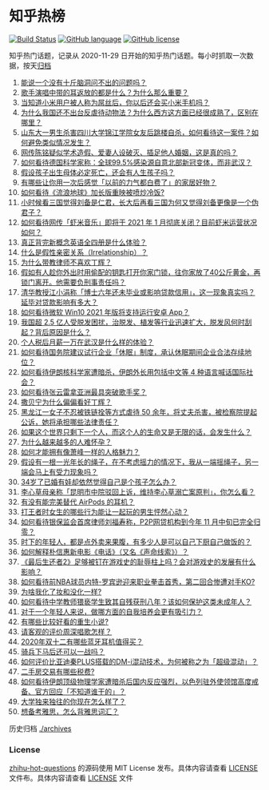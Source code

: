 # 知乎热榜
[![Build Status](https://github.com/ToWeLong/zhihu-hot-questions/workflows/CI/badge.svg)](https://github.com/ToWeLong/zhihu-hot-questions/actions)
[![GitHub language](https://img.shields.io/badge/language-golang-orange.svg)](https://golang.org/)
[![GitHub license](https://img.shields.io/github/license/ToWeLong/zhihu-hot-questions)](https://github.com/ToWeLong/zhihu-hot-questions/blob/main/LICENSE)

知乎热门话题，记录从 2020-11-29 日开始的知乎热门话题。每小时抓取一次数据，按天[归档](./archives)

<!-- BEGIN -->
1. [能说一个没有十斤脑洞问不出的问题吗？](https://www.zhihu.com/question/429477716) 
1. [歌手演唱中带的耳返放的都是什么？为什么那么重要？](https://www.zhihu.com/question/22696366) 
1. [当知道小米用户被人称为屌丝后，你以后还会买小米手机吗？](https://www.zhihu.com/question/432238054) 
1. [为什么我国还不出台反虐待动物法？为什么西方这方面已经很成熟了，区别在哪里？](https://www.zhihu.com/question/432402706) 
1. [山东大一男生杀害四川大学锦江学院女友后跳楼自杀，如何看待这一案件？如何避免类似情况发生？](https://www.zhihu.com/question/432578450) 
1. [网传陈铭疑似学术造假、爱妻人设破灭、插足他人婚姻，这是真的吗？](https://www.zhihu.com/question/432658686) 
1. [如何看待德国科学家称：全球99.5%感染源自意北部新冠变体，而非武汉？](https://www.zhihu.com/question/432624492) 
1. [假设孩子出生母体必定死亡，还会有人生孩子吗？](https://www.zhihu.com/question/431166272) 
1. [有哪些让你用一次后感觉「以前的力气都白费了」的家居好物？](https://www.zhihu.com/question/420760487) 
1. [如何看待《流浪地球》加长版重映被喷炒冷饭?](https://www.zhihu.com/question/432088729) 
1. [小时候看三国觉得刘备是仁君，长大后再看三国为何又觉得刘备更像是一个伪君子？](https://www.zhihu.com/question/290387649) 
1. [如何看待网传「虾米音乐」即将于 2021 年 1 月彻底关闭？目前虾米运营状况如何？](https://www.zhihu.com/question/432581731) 
1. [真正背完新概念英语全四册是什么体验？](https://www.zhihu.com/question/30818462) 
1. [什么是假性亲密关系（Irrelationship）？](https://www.zhihu.com/question/31847982) 
1. [为什么带教律师不喜欢丁辉？](https://www.zhihu.com/question/431317603) 
1. [假如有人趁你外出时用偷配的钥匙打开你家门锁，往你家放了40公斤黄金，再锁门离开。他需要负刑事责任吗？](https://www.zhihu.com/question/429443926) 
1. [清华教授江小涓称「博士六年还未毕业或影响贷款信用」，这一现象真实吗？延毕对贷款影响有多大？](https://www.zhihu.com/question/432605578) 
1. [如何看待微软 Win10 2021 年版将支持运行安卓 App？](https://www.zhihu.com/question/432094994) 
1. [我国超 2.5 亿人受脱发困扰，治脱发、植发等行业迅速扩大，脱发风何时刮起？背后原因是什么？](https://www.zhihu.com/question/432635871) 
1. [个人税后月薪一万在武汉是什么样的体验？](https://www.zhihu.com/question/293500940) 
1. [如何看待国务院建议试行企业「休眠」制度，承认休眠期间企业合法存续地位？](https://www.zhihu.com/question/432428981) 
1. [如何看待伊朗核科学家遭暗杀，伊朗外长用包括中文等 4 种语言喊话国际社会？](https://www.zhihu.com/question/432636637) 
1. [如何看待张云雷拿亚洲最具突破歌手奖？](https://www.zhihu.com/question/432600805) 
1. [撒贝宁为什么偏偏看好丁辉？](https://www.zhihu.com/question/431584976) 
1. [黑龙江一女子不忍被铁链拴等方式虐待 50 余年，将丈夫杀害，被检察院提起公诉，她将承担哪些法律责任？](https://www.zhihu.com/question/432674571) 
1. [如果这个世界只剩下一个人，而这个人的生命又是无限的话，会发生什么？](https://www.zhihu.com/question/20482777) 
1. [为什么越来越多的人难怀孕？](https://www.zhihu.com/question/301704920) 
1. [如何才能拥有像萧峰一样的人格魅力？](https://www.zhihu.com/question/430375642) 
1. [假设有一根一光年长的绳子，在不考虑摇力的情况下，我从一端摇绳子，另一端会马上有受力现象吗？](https://www.zhihu.com/question/432361194) 
1. [34岁了已婚有娃却依然觉得自己是个孩子怎么办？](https://www.zhihu.com/question/430270405) 
1. [李心草母亲称「昆明市中院驳回上诉，维持李心草溺亡案原判」，你怎么看？](https://www.zhihu.com/question/432689185) 
1. [有没有能完美替代 AirPods 的耳机？](https://www.zhihu.com/question/348203324) 
1. [打王者时女生的哪些行为能让一起玩的男生怦然心动？](https://www.zhihu.com/question/428822246) 
1. [如何看待银保监会首席律师刘福寿称，P2P网贷机构到今年 11 月中旬已完全归零？](https://www.zhihu.com/question/432284150) 
1. [时下的年轻人，都是点外卖来果腹，有多少人是可以自己下厨自己做饭的？](https://www.zhihu.com/question/432326414) 
1. [如何解释朴信惠新电影《电话》（又名《声命线索》）？](https://www.zhihu.com/question/432295751) 
1. [《最后生还者2》足够被钉在游戏史的耻辱柱上吗？会对游戏史的发展有什么影响？](https://www.zhihu.com/question/430869435) 
1. [如何看待前NBA球员内特-罗宾逊迎来职业拳击首秀，第二回合惨遭对手KO?](https://www.zhihu.com/question/432518466) 
1. [为啥我化了妆和没化一样?](https://www.zhihu.com/question/424721924) 
1. [如何看待中学教师猥亵学生致其自残获刑八年？该如何保护这类未成年人？](https://www.zhihu.com/question/432565422) 
1. [对于一个年轻人来说，做哪方面的自我培养会更有吸引力？](https://www.zhihu.com/question/432676273) 
1. [有哪些比较好看的重生小说?](https://www.zhihu.com/question/311447766) 
1. [请客观的评价周深唱歌怎样？](https://www.zhihu.com/question/307206533) 
1. [2020年双十二有哪些蓝牙耳机值得买？](https://www.zhihu.com/question/432316776) 
1. [骑兵下马后还可以一战吗？](https://www.zhihu.com/question/285488259) 
1. [如何评价比亚迪秦PLUS搭载的DM-i混动技术，为何被称之为「超级混动」？](https://www.zhihu.com/question/432584257) 
1. [二手房交易有哪些税费?](https://www.zhihu.com/question/24534079) 
1. [如何看待伊朗顶级物理学家遭暗杀后国内反应强烈，以色列驻外使领馆高度戒备、官方回应「不知道谁干的」？](https://www.zhihu.com/question/432529273) 
1. [大学独来独往的你现在怎么样了？](https://www.zhihu.com/question/428605004) 
1. [想备考雅思，怎么背雅思词汇？](https://www.zhihu.com/question/62026010) 
<!-- END -->

历史归档 [./archives](./archives)

### License

[zhihu-hot-questions](https://github.com/towelong/zhihu-hot-questions) 的源码使用 MIT License 发布。具体内容请查看 [LICENSE](./LICENSE) 文件布。具体内容请查看 [LICENSE](./LICENSE) 文件